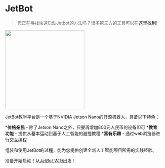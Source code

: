 # JetBot

<!--[<img src="https://img.shields.io/discord/553852754058280961.svg">](https://discord.gg/Ady6NtF) -->

> 您正在寻找快速启动Jetbot的方法吗？很多第三方的工具可以在[这里找到](../../wiki/第三方套件)!

<img src="https://github.com/NVIDIA-AI-IOT/jetbot/wiki/images/jetson-jetbot-illustration_1600x1260.png" height="256">

JetBot教学平台是一个基于NVIDIA Jetson Nano的开源机器人，具备以下特色：

***价格亲民** - 除了Jetson Nano之外，只要再增加800元人民币的设备即可
***教育功能** - 提供从基本运动到基于人工智能的避撞教程
***富有乐趣** - 通过web浏览器进行交互编程

组装和使用JetBot的过程，能为您提供创建全新人工智能项目所需的实践经验。

准备开始启动！从[*JetBot Wiki*](https://github.com/whoseai/jetbot-cn/wiki)出发！
